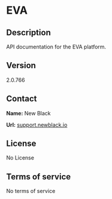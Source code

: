 # EVA

## Description

API documentation for the EVA platform.

## Version

2.0.766

## Contact

**Name:** New Black

**Url:** [support.newblack.io](https://support.newblack.io)

## License

No License

## Terms of service

No terms of service